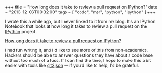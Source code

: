 +++
title = "How long does it take to review a pull request on IPython?"
date = "2013-12-06T00:32:00"
tags = [ "code", "msr", "python", "ipython" ]
+++

I wrote this a while ago, but I never linked to it from my blog. It's an
IPython Notebook that looks at how long it takes to review a pull request on
the [IPython](http://ipython.org) project.

[How long does it take to review a pull request on IPython?][nb]

I had fun writing it, and I'd like to see more of this from non-academics.
Hackers should be able to answer questions they have about a code base without
too much of a fuss. If I can find the time, I hope to make this a bit easier
with tools like [git2json](https://github.com/tarmstrong/git2json) &mdash; if
you'd like to help, I'd be grateful.

[nb]: http://nbviewer.ipython.org/github/tarmstrong/code-analysis/blob/master/IPythonReviewTime.ipynb
